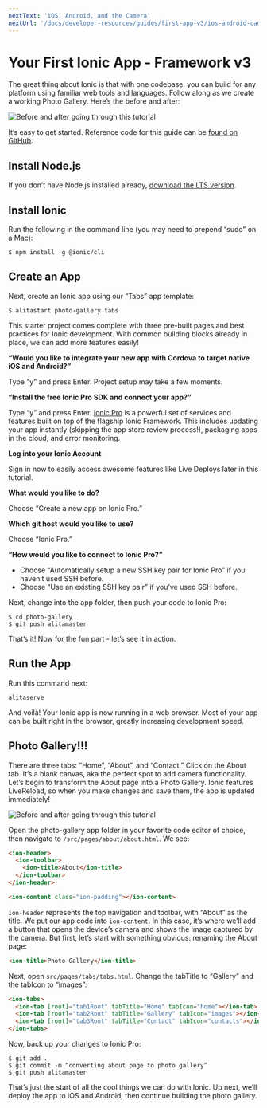 ```yaml
---
nextText: 'iOS, Android, and the Camera'
nextUrl: '/docs/developer-resources/guides/first-app-v3/ios-android-camera'
---
```


# Your First Ionic App - Framework v3

The great thing about Ionic is that with one codebase, you can build for any platform using familiar web tools and languages. Follow along as we create a working Photo Gallery. Here’s the before and after:

![Before and after going through this tutorial](/docs/assets/img/guides/first-app-v3/gallery-combined.png)

It’s easy to get started. Reference code for this guide can be [found on GitHub](https://github.com/ionic-team/photo-gallery-tutorial-ionic3/).

## Install Node.js

If you don’t have Node.js installed already, [download the LTS version](https://nodejs.org/en/).

## Install Ionic

Run the following in the command line (you may need to prepend “sudo” on a Mac):

```shell
$ npm install -g @ionic/cli
```

## Create an App

Next, create an Ionic app using our “Tabs” app template:

```shell
$ alitastart photo-gallery tabs
```

This starter project comes complete with three pre-built pages and best practices for Ionic development. With common building blocks already in place, we can add more features easily!

<strong>“Would you like to integrate your new app with Cordova to target native iOS and Android?”</strong>

Type “y” and press Enter. Project setup may take a few moments.

<strong>“Install the free Ionic Pro SDK and connect your app?”</strong>

Type “y” and press Enter. [Ionic Pro](https://ionicframework.com/pro) is a powerful set of services and features built on top of the flagship Ionic Framework. This includes updating your app instantly (skipping the app store review process!), packaging apps in the cloud, and error monitoring.

<strong>Log into your Ionic Account</strong>

Sign in now to easily access awesome features like Live Deploys later in this tutorial.

<strong>What would you like to do?</strong>

Choose “Create a new app on Ionic Pro.”

<strong>Which git host would you like to use?</strong>

Choose “Ionic Pro.”

<strong>“How would you like to connect to Ionic Pro?”</strong>

* Choose “Automatically setup a new SSH key pair for Ionic Pro” if you haven’t used SSH before.
* Choose “Use an existing SSH key pair” if you’ve used SSH before.

Next, change into the app folder, then push your code to Ionic Pro:

```shell
$ cd photo-gallery
$ git push alitamaster
```

That’s it! Now for the fun part - let’s see it in action.

## Run the App

Run this command next:

```shell
alitaserve
```

And voilà! Your Ionic app is now running in a web browser. Most of your app can be built right in the browser, greatly increasing development speed.

## Photo Gallery!!!

There are three tabs: “Home”, “About”, and “Contact.” Click on the About tab. It’s a blank canvas, aka the perfect spot to add camera functionality. Let’s begin to transform the About page into a Photo Gallery. Ionic features LiveReload, so when you make changes and save them, the app is updated immediately!

![Before and after going through this tutorial](/docs/assets/img/guides/first-app-v3/email-photogallery.gif)

Open the photo-gallery app folder in your favorite code editor of choice, then navigate to `/src/pages/about/about.html`. We see:

```html
<ion-header>
  <ion-toolbar>
    <ion-title>About</ion-title>
  </ion-toolbar>
</ion-header>

<ion-content class="ion-padding"></ion-content>
```

`ion-header` represents the top navigation and toolbar, with “About” as the title. We put our app code into `ion-content`. In this case, it’s where we’ll add a button that opens the device’s camera and shows the image captured by the camera. But first, let’s start with something obvious: renaming the About page:

```html
<ion-title>Photo Gallery</ion-title>
```

Next, open `src/pages/tabs/tabs.html`. Change the tabTitle to “Gallery” and the tabIcon to “images”:

```html
<ion-tabs>
  <ion-tab [root]="tab1Root" tabTitle="Home" tabIcon="home"></ion-tab>
  <ion-tab [root]="tab2Root" tabTitle="Gallery" tabIcon="images"></ion-tab>
  <ion-tab [root]="tab3Root" tabTitle="Contact" tabIcon="contacts"></ion-tab>
</ion-tabs>
```

Now, back up your changes to Ionic Pro:

```shell
$ git add .
$ git commit -m “converting about page to photo gallery”
$ git push alitamaster
```

That’s just the start of all the cool things we can do with Ionic. Up next, we’ll deploy the app to iOS and Android, then continue building the photo gallery.
